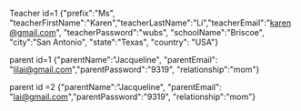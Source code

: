 Teacher id=1
{"prefix":"Ms", "teacherFirstName":"Karen","teacherLastName":"Li","teacherEmail":"karen@gmail.com", "teacherPassword":"wubs", "schoolName":"Briscoe", "city":"San Antonio", "state":"Texas", "country": "USA"}

parent id=1
{"parentName":"Jacqueline", "parentEmail": "lilai@gmail.com","parentPassword":"9319", "relationship":"mom"}

parent id =2
{"parentName":"Jacqueline", "parentEmail": "lai@gmail.com","parentPassword":"9319", "relationship":"mom"}
